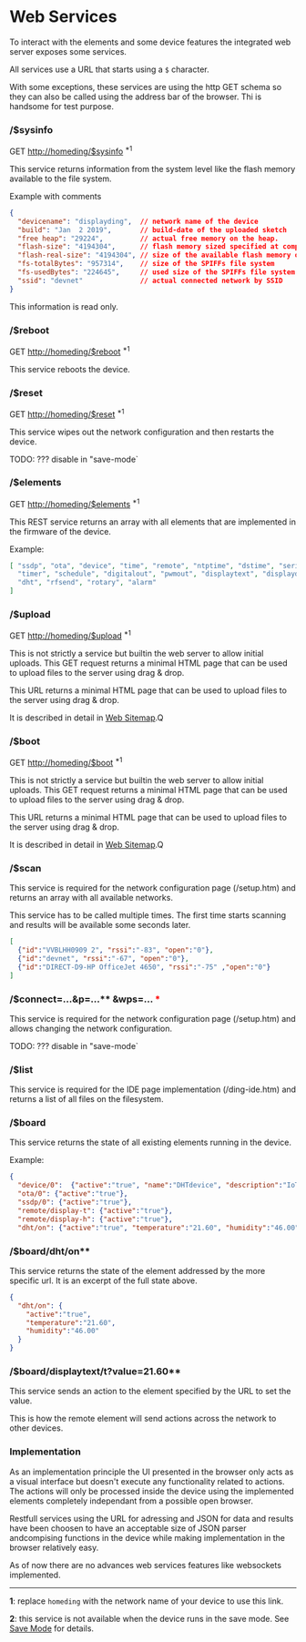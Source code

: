 # Web Services

To interact with the elements and some device features the integrated web server exposes some services.

All services use a URL that starts using a `$` character.

With some exceptions, these services are using the http GET schema so they can also be called using the address bar of the browser. Thi is handsome for test purpose.

### /$sysinfo

GET <http://homeding/$sysinfo> <sup>*1</sup>

This service returns information from the system level like the flash memory available to the file system.

Example with comments

```JSON
{
  "devicename": "displayding",  // network name of the device
  "build": "Jan  2 2019",       // build-date of the uploaded sketch
  "free heap": "29224",         // actual free memory on the heap.
  "flash-size": "4194304",      // flash memory sized specified at compile time
  "flash-real-size": "4194304", // size of the available flash memory of the board
  "fs-totalBytes": "957314",    // size of the SPIFFs file system
  "fs-usedBytes": "224645",     // used size of the SPIFFs file system
  "ssid": "devnet"              // actual connected network by SSID
}
```

This information is read only.


### /$reboot

GET <http://homeding/$reboot> <sup>*1</sup>

This service reboots the device.


### /$reset

GET <http://homeding/$reset> <sup>*1</sup>

This service wipes out the network configuration and then restarts the device.

TODO: ??? disable in "save-mode`


### /$elements

GET <http://homeding/$elements> <sup>*1</sup>

This REST service returns an array with all elements that are implemented in the firmware of the device.

Example:
```JSON
[ "ssdp", "ota", "device", "time", "remote", "ntptime", "dstime", "serialcmd", "my", "value", "button", "analog",
  "timer", "schedule", "digitalout", "pwmout", "displaytext", "displaydot", "displayLCD" ,"displaySSD1306", "displaySH1106",
  "dht", "rfsend", "rotary", "alarm"
]
```

### /$upload

GET <http://homeding/$upload> <sup>*1</sup>

This is not strictly a service but builtin the web server to allow initial uploads.
This GET request returns a minimal HTML page that can be used to upload files to the server using drag & drop.

This URL returns a minimal HTML page that can be used to upload files to the server using drag & drop.

It is described in detail in [Web Sitemap](websitemap.md).Q


### /$boot

GET <http://homeding/$boot> <sup>*1</sup>

This is not strictly a service but builtin the web server to allow initial uploads.
This GET request returns a minimal HTML page that can be used to upload files to the server using drag & drop.

This URL returns a minimal HTML page that can be used to upload files to the server using drag & drop.

It is described in detail in [Web Sitemap](websitemap.md).Q


### /$scan

This service is required for the network configuration page (/setup.htm) and returns an array with all available networks.

This service has to be called multiple times. The first time starts scanning and results will be available some seconds later.

```JSON
[
  {"id":"VVBLHH0909 2", "rssi":"-83", "open":"0"},
  {"id":"devnet", "rssi":"-67", "open":"0"},
  {"id":"DIRECT-D9-HP OfficeJet 4650", "rssi":"-75" ,"open":"0"}
]
```

### /$connect=...&p=...** &wps=... <span style="color:red">\*</span>

This service is required for the network configuration page (/setup.htm) and allows changing the network configuration.

TODO: ??? disable in "save-mode`


### /$list

This service is required for the IDE page implementation (/ding-ide.htm) and returns a list of all files on the filesystem.

### /$board

This service returns the state of all existing elements running in the device.

Example:

```JSON
{
  "device/0":  {"active":"true", "name":"DHTdevice", "description":"IoT Dev-Device with a DHT Sensor", "nextboot":"90"},
  "ota/0": {"active":"true"},
  "ssdp/0": {"active":"true"},
  "remote/display-t": {"active":"true"},
  "remote/display-h": {"active":"true"},
  "dht/on": {"active":"true", "temperature":"21.60", "humidity":"46.00"}}
```

### /$board/dht/on**

This service returns the state of the element addressed by the more specific url. It is an excerpt of the full state above.

```JSON
{
  "dht/on": {
    "active":"true",
    "temperature":"21.60",
    "humidity":"46.00"
  }
}
```

### /$board/displaytext/t?value=21.60**

This service sends an action to the element specified by the URL to set the value.

This is how the remote element will send actions across the network to other devices.

### Implementation

As an implementation principle the UI presented in the browser only acts as a visual interface but doesn't execute any functionality related to actions.
The actions will only be processed inside the device using the implemented elements completely independant from a possible open browser.

Restfull services using the URL for adressing and JSON for data and results have been choosen to have an acceptable size of JSON parser andcompising functions in the device while making implementation in the browser relatively easy.

As of now there are no advances web services features like websockets implemented.

---

**1**: replace `homeding` with the network name of your device to use this link.

**2**: this service is not available when the device runs in the save mode.
See [Save Mode](savemode) for details.


